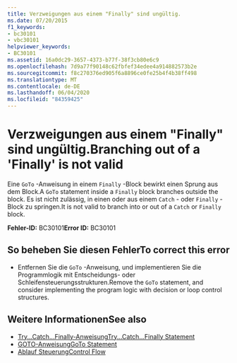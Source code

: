 ```yaml
---
title: Verzweigungen aus einem "Finally" sind ungültig.
ms.date: 07/20/2015
f1_keywords:
- bc30101
- vbc30101
helpviewer_keywords:
- BC30101
ms.assetid: 16a0dc29-3657-4373-b77f-38f3cb80e6c9
ms.openlocfilehash: 7d9a77f90148c62fbfef34edee4a914882573b2e
ms.sourcegitcommit: f8c270376ed905f6a8896ce0fe25b4f4b38ff498
ms.translationtype: MT
ms.contentlocale: de-DE
ms.lasthandoff: 06/04/2020
ms.locfileid: "84359425"
---
```

# <a name="branching-out-of-a-finally-is-not-valid"></a><span data-ttu-id="ff0d8-102">Verzweigungen aus einem "Finally" sind ungültig.</span><span class="sxs-lookup"><span data-stu-id="ff0d8-102">Branching out of a 'Finally' is not valid</span></span>
<span data-ttu-id="ff0d8-103">Eine `GoTo` -Anweisung in einem `Finally` -Block bewirkt einen Sprung aus dem Block.</span><span class="sxs-lookup"><span data-stu-id="ff0d8-103">A `GoTo` statement inside a `Finally` block branches outside the block.</span></span> <span data-ttu-id="ff0d8-104">Es ist nicht zulässig, in einen oder aus einem `Catch` - oder `Finally` -Block zu springen.</span><span class="sxs-lookup"><span data-stu-id="ff0d8-104">It is not valid to branch into or out of a `Catch` or `Finally` block.</span></span>  
  
 <span data-ttu-id="ff0d8-105">**Fehler-ID:** BC30101</span><span class="sxs-lookup"><span data-stu-id="ff0d8-105">**Error ID:** BC30101</span></span>  
  
## <a name="to-correct-this-error"></a><span data-ttu-id="ff0d8-106">So beheben Sie diesen Fehler</span><span class="sxs-lookup"><span data-stu-id="ff0d8-106">To correct this error</span></span>  
  
- <span data-ttu-id="ff0d8-107">Entfernen Sie die `GoTo` -Anweisung, und implementieren Sie die Programmlogik mit Entscheidungs- oder Schleifensteuerungsstrukturen.</span><span class="sxs-lookup"><span data-stu-id="ff0d8-107">Remove the `GoTo` statement, and consider implementing the program logic with decision or loop control structures.</span></span>  
  
## <a name="see-also"></a><span data-ttu-id="ff0d8-108">Weitere Informationen</span><span class="sxs-lookup"><span data-stu-id="ff0d8-108">See also</span></span>

- [<span data-ttu-id="ff0d8-109">Try...Catch...Finally-Anweisung</span><span class="sxs-lookup"><span data-stu-id="ff0d8-109">Try...Catch...Finally Statement</span></span>](../language-reference/statements/try-catch-finally-statement.md)
- [<span data-ttu-id="ff0d8-110">GOTO-Anweisung</span><span class="sxs-lookup"><span data-stu-id="ff0d8-110">GoTo Statement</span></span>](../language-reference/statements/goto-statement.md)
- [<span data-ttu-id="ff0d8-111">Ablauf Steuerung</span><span class="sxs-lookup"><span data-stu-id="ff0d8-111">Control Flow</span></span>](../programming-guide/language-features/control-flow/index.md)
